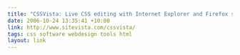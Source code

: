 ```yaml
---
title: "CSSVista: Live CSS editing with Internet Explorer and Firefox simultaneously"
date: 2006-10-24 13:35:41 +10:00
link: http://www.sitevista.com/cssvista/
tags: css software webdesign tools html
layout: link
---
```

